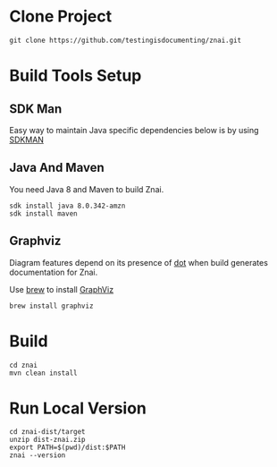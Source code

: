 # Clone Project

```cli
git clone https://github.com/testingisdocumenting/znai.git
```

# Build Tools Setup

## SDK Man

Easy way to maintain Java specific dependencies below is by using [SDKMAN](https://sdkman.io)

## Java And Maven 

You need Java 8 and Maven to build Znai.

```cli 
sdk install java 8.0.342-amzn 
sdk install maven
```

## Graphviz

Diagram features depend on its presence of [dot](http://www.graphviz.org/) when build generates documentation for Znai.

Use [brew](https://brew.sh) to install [GraphViz](http://www.graphviz.org/)

```cli
brew install graphviz
```

# Build

```cli
cd znai
mvn clean install
```

# Run Local Version

```cli
cd znai-dist/target
unzip dist-znai.zip 
export PATH=$(pwd)/dist:$PATH
znai --version
```
